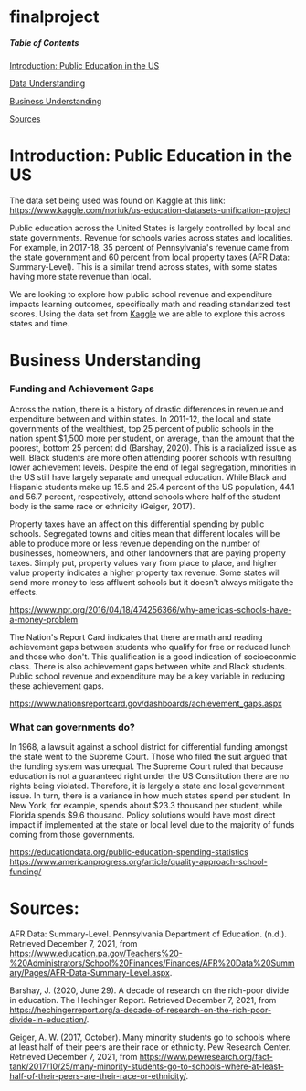 # finalproject

##### Table of Contents  
[Introduction: Public Education in the US](#headers) 

[Data Understanding](#headers)  

[Business Understanding](#headers) 

[Sources](#headers)
<a name="headers"/>


# Introduction: Public Education in the US
The data set being used was found on Kaggle at this link: https://www.kaggle.com/noriuk/us-education-datasets-unification-project

Public education across the United States is largely controlled by local and state governments. Revenue for schools varies across states and localities. For example, in 2017-18, 35 percent of Pennsylvania's revenue came from the state government and 60 percent from local property taxes (AFR Data: Summary-Level). This is a similar trend across states, with some states having more state revenue than local. 

We are looking to explore how public school revenue and expenditure impacts learning outcomes, specifically math and reading standarized test scores. Using the data set from [Kaggle](https://www.kaggle.com/noriuk/us-education-datasets-unification-project) we are able to explore this across states and time.

# Business Understanding
### Funding and Achievement Gaps

Across the nation, there is a history of drastic differences in revenue and expenditure between and within states. In 2011-12, the local and state governments of the wealthiest, top 25 percent of public schools in the nation spent $1,500 more per student, on average, than the amount that the poorest, bottom 25 percent did (Barshay, 2020). This is a racialized issue as well. Black students are more often attending poorer schools with resulting lower achievement levels. Despite the end of legal segregation, minorities in the US still have largely separate and unequal education. While Black and Hispanic students make up 15.5 and 25.4 percent of the US population, 44.1 and 56.7 percent, respectively, attend schools where half of the student body is the same race or ethnicity (Geiger, 2017).

Property taxes have an affect on this differential spending by public schools. Segregated towns and cities mean that different locales will be able to produce more or less revenue depending on the number of businesses, homeowners, and other landowners that are paying property taxes. Simply put, property values vary from place to place, and higher value property indicates a higher property tax revenue. Some states will send more money to less affluent schools but it doesn't always mitigate the effects. 

https://www.npr.org/2016/04/18/474256366/why-americas-schools-have-a-money-problem

The Nation's Report Card indicates that there are math and reading achievement gaps between students who qualify for free or reduced lunch and those who don't. This qualification is a good indication of socioeconmic class. There is also achievement gaps between white and Black students. Public school revenue and expenditure may be a key variable in reducing these achievement gaps. 

https://www.nationsreportcard.gov/dashboards/achievement_gaps.aspx

### What can governments do?

In 1968, a lawsuit against a school district for differential funding amongst the state went to the Supreme Court. Those who filed the suit argued that the funding system was unequal. The Supreme Court ruled that because education is not a guaranteed right under the US Constitution there are no rights being violated. Therefore, it is largely a state and local government issue. In turn, there is a variance in how much states spend per student. In New York, for example, spends about $23.3 thousand per student, while Florida spends $9.6 thousand. Policy solutions would have most direct impact if implemented at the state or local level due to the majority of funds coming from those governments. 

https://educationdata.org/public-education-spending-statistics
https://www.americanprogress.org/article/quality-approach-school-funding/

 # Sources:

AFR Data: Summary-Level. Pennsylvania Department of Education. (n.d.). Retrieved December 7, 2021, from https://www.education.pa.gov/Teachers%20-%20Administrators/School%20Finances/Finances/AFR%20Data%20Summary/Pages/AFR-Data-Summary-Level.aspx. 

Barshay, J. (2020, June 29). A decade of research on the rich-poor divide in education. The Hechinger Report. Retrieved December 7, 2021, from https://hechingerreport.org/a-decade-of-research-on-the-rich-poor-divide-in-education/. 

Geiger, A. W. (2017, October). Many minority students go to schools where at least half of their peers are their race or ethnicity. Pew Research Center. Retrieved December 7, 2021, from https://www.pewresearch.org/fact-tank/2017/10/25/many-minority-students-go-to-schools-where-at-least-half-of-their-peers-are-their-race-or-ethnicity/. 


